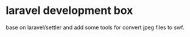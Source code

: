 # laravel development box

base on laravel/settler and add some tools for convert jpeg files to swf.